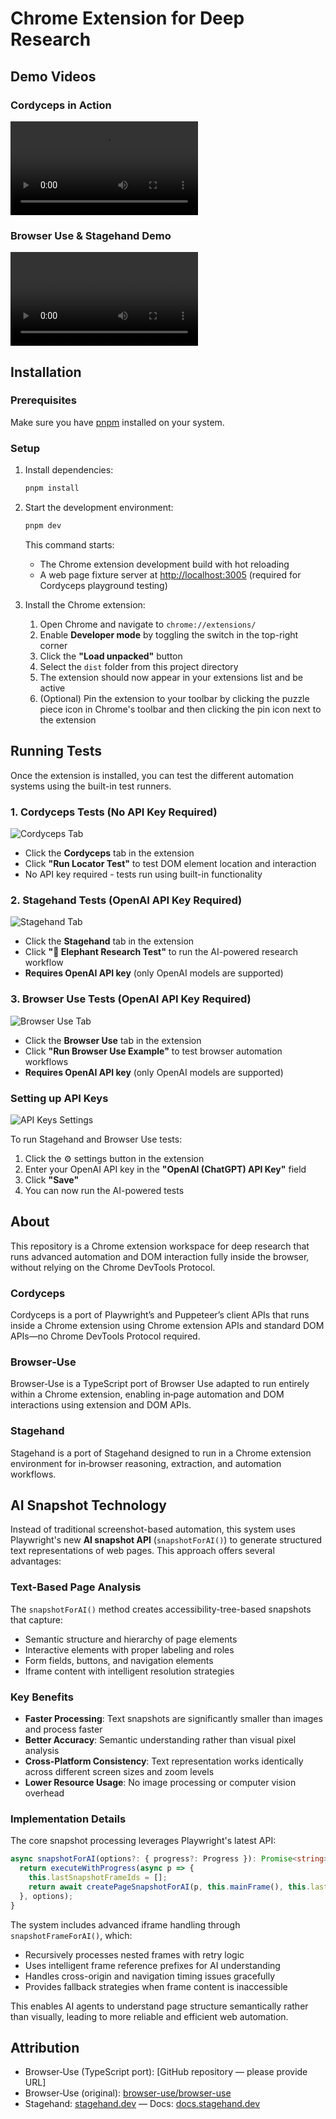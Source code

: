 # Chrome Extension for Deep Research

## Demo Videos

### Cordyceps in Action

![Cordyceps Demo](https://github.com/adam-s/cordyceps/raw/refs/heads/main/docs/media/cordyceps.mov)

### Browser Use & Stagehand Demo

![Browser Use & Stagehand Demo](https://github.com/adam-s/cordyceps/raw/refs/heads/main/docs/media/browser-use_stagehand.mov)

## Installation

### Prerequisites

Make sure you have [pnpm](https://pnpm.io/) installed on your system.

### Setup

1. Install dependencies:

   ```bash
   pnpm install
   ```

2. Start the development environment:

   ```bash
   pnpm dev
   ```

   This command starts:
   - The Chrome extension development build with hot reloading
   - A web page fixture server at <http://localhost:3005> (required for Cordyceps playground testing)

3. Install the Chrome extension:

   1. Open Chrome and navigate to `chrome://extensions/`
   2. Enable **Developer mode** by toggling the switch in the top-right corner
   3. Click the **"Load unpacked"** button
   4. Select the `dist` folder from this project directory
   5. The extension should now appear in your extensions list and be active
   6. (Optional) Pin the extension to your toolbar by clicking the puzzle piece icon in Chrome's toolbar and then clicking the pin icon next to the extension

## Running Tests

Once the extension is installed, you can test the different automation systems using the built-in test runners.

### 1. Cordyceps Tests (No API Key Required)

![Cordyceps Tab](docs/media/cordyceps_start.png)

- Click the **Cordyceps** tab in the extension
- Click **"Run Locator Test"** to test DOM element location and interaction
- No API key required - tests run using built-in functionality

### 2. Stagehand Tests (OpenAI API Key Required)

![Stagehand Tab](docs/media/stagehand_start.png)

- Click the **Stagehand** tab in the extension
- Click **"🐘 Elephant Research Test"** to run the AI-powered research workflow
- **Requires OpenAI API key** (only OpenAI models are supported)

### 3. Browser Use Tests (OpenAI API Key Required)

![Browser Use Tab](docs/media/browser_use_start.png)

- Click the **Browser Use** tab in the extension  
- Click **"Run Browser Use Example"** to test browser automation workflows
- **Requires OpenAI API key** (only OpenAI models are supported)

### Setting up API Keys

![API Keys Settings](docs/media/API_KEYS.png)

To run Stagehand and Browser Use tests:

1. Click the ⚙️ settings button in the extension
2. Enter your OpenAI API key in the **"OpenAI (ChatGPT) API Key"** field
3. Click **"Save"**
4. You can now run the AI-powered tests

## About

This repository is a Chrome extension workspace for deep research that runs advanced automation and DOM interaction fully inside the browser, without relying on the Chrome DevTools Protocol.

### Cordyceps

Cordyceps is a port of Playwright’s and Puppeteer’s client APIs that runs inside a Chrome extension using Chrome extension APIs and standard DOM APIs—no Chrome DevTools Protocol required.

### Browser‑Use

Browser‑Use is a TypeScript port of Browser Use adapted to run entirely within a Chrome extension, enabling in‑page automation and DOM interactions using extension and DOM APIs.

### Stagehand

Stagehand is a port of Stagehand designed to run in a Chrome extension environment for in‑browser reasoning, extraction, and automation workflows.

## AI Snapshot Technology

Instead of traditional screenshot-based automation, this system uses Playwright's new **AI snapshot API** (`snapshotForAI()`) to generate structured text representations of web pages. This approach offers several advantages:

### Text-Based Page Analysis

The `snapshotForAI()` method creates accessibility-tree-based snapshots that capture:

- Semantic structure and hierarchy of page elements
- Interactive elements with proper labeling and roles
- Form fields, buttons, and navigation elements
- Iframe content with intelligent resolution strategies

### Key Benefits

- **Faster Processing**: Text snapshots are significantly smaller than images and process faster
- **Better Accuracy**: Semantic understanding rather than visual pixel analysis
- **Cross-Platform Consistency**: Text representation works identically across different screen sizes and zoom levels
- **Lower Resource Usage**: No image processing or computer vision overhead

### Implementation Details

The core snapshot processing leverages Playwright's latest API:

```typescript
async snapshotForAI(options?: { progress?: Progress }): Promise<string> {
  return executeWithProgress(async p => {
    this.lastSnapshotFrameIds = [];
    return await createPageSnapshotForAI(p, this.mainFrame(), this.lastSnapshotFrameIds);
  }, options);
}
```

The system includes advanced iframe handling through `snapshotFrameForAI()`, which:

- Recursively processes nested frames with retry logic
- Uses intelligent frame reference prefixes for AI understanding
- Handles cross-origin and navigation timing issues gracefully
- Provides fallback strategies when frame content is inaccessible

This enables AI agents to understand page structure semantically rather than visually, leading to more reliable and efficient web automation.

## Attribution

- Browser‑Use (TypeScript port): [GitHub repository — please provide URL]
- Browser‑Use (original): [browser-use/browser-use](https://github.com/browser-use/browser-use)
- Stagehand: [stagehand.dev](https://stagehand.dev) — Docs: [docs.stagehand.dev](https://docs.stagehand.dev)
